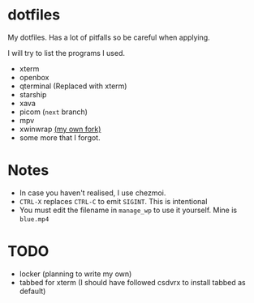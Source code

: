 # dotfiles


My dotfiles. Has a lot of pitfalls so be careful when applying.

I will try to list the programs I used.

- xterm
- openbox
- qterminal (Replaced with xterm)
- starship
- xava
- picom (`next` branch)
- mpv 
- xwinwrap [(my own fork)](https://github.com/takase1121/xwinwrap)
- some more that I forgot.

# Notes
- In case you haven't realised, I use chezmoi.
- `CTRL-X` replaces `CTRL-C` to emit `SIGINT`. This is intentional
- You must edit the filename in `manage_wp` to use it yourself. Mine is `blue.mp4`

# TODO
- locker (planning to write my own)
- tabbed for xterm (I should have followed csdvrx to install tabbed as default)

